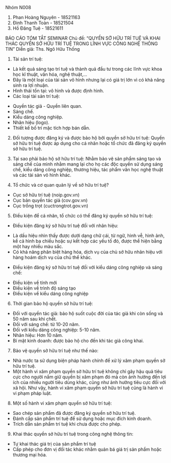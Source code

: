 Nhóm N008
1. Phan Hoàng Nguyên - 18521163
2. Đinh Thanh Toàn - 18521504
3. Hồ Đăng Tuệ - 18521611


BÁO CÁO TÓM TẮT SEMINAR 
Chủ đề: “QUYỀN SỞ HỮU TRÍ TUỆ VÀ KHAI THÁC QUYỀN SỞ HỮU TRÍ TUỆ TRONG LĨNH VỰC CÔNG NGHỆ THÔNG TIN”
Diễn giả: Ths. Ngô Hữu Thống

1.	Tài sản trí tuệ:  
-	Là kết quả sáng tạo trí tuệ và thành quả đầu tư trong các lĩnh vực khoa học kĩ thuật, văn hóa, nghệ thuật,… 
-	Đây là một loại của tài sản vô hình nhưng lại có giá trị lớn vì có khả năng sinh ra lợi nhuận. 
-	Hình thái tồn tại: vô hình và được định hình.
-	Các loại tài sản trí tuệ:
+ Quyền tác giả - Quyền liên quan.
+ Sáng chế.
+ Kiểu dáng công nghiệp.
+ Nhãn hiệu (logo).
+ Thiết kế bố trí mặc tích hợp bán dẫn.

2.	Đối tượng được đăng ký và được bảo hộ bởi quyền sở hữu trí tuệ:
Quyền sở hữu trí tuệ được áp dụng cho cá nhân hoặc tổ chức đã đăng ký quyền sở hữu trí tuệ.

3.	Tại sao phải bảo hộ sở hữu trí tuệ:
Nhằm bảo vệ sản phẩm sáng tạo và sáng chế của mình nhằm mang lại cho họ các độc quyền sử dụng sáng chế, kiểu dáng công nghiệp, thương hiệu, tác phẩm văn học nghệ thuật và các tài sản vô hình khác.

4.	Tổ chức và cơ quan quản lý về sở hữu trí tuệ?
-	Cục sở hữu trí tuệ (noip.gov.vn)
-	Cục bản quyền tác giả (cov.gov.vn)
-	Cục trồng trọt (cuctrongtrot.gov.vn)
5.	Điều kiện để cá nhân, tổ chức có thể đăng ký quyền sở hữu trí tuệ: 
-	Điều kiện đăng ký sở hữu trí tuệ đối với nhãn hiệu:
+ Là dấu hiệu nhìn thấy được dưới dạng chữ cái, từ ngữ, hình vễ, hình ảnh, kể cả hình ba chiều hoặc sự kết hợp các yếu tố đó, được thể hiện bằng một hay nhiều màu sắc.
+ Có khả năng phân biệt hàng hóa, dịch vụ của chủ sở hữu nhãn hiệu với hàng hoám dịch vụ của chủ thể khác.

-	Điều kiện đăng ký sở hữu trí tuệ đối với kiểu dáng công nghiệp và sáng chế:
+ Điều kiện về tính mới
+ Điều kiện về trình độ sáng tạo
+ Điều kiện về kiểu dáng công nghiệp

6.	Thời gian bảo hộ quyền sở hữu trí tuệ:
-	Đối với quyền tác giả: bảo hộ suốt cuộc đời của tác giả khi còn sống và 50 năm sau khi chết.
-	Đối với sáng chế: từ 10-20 năm.
-	Đối với kiểu dáng công nghiệp: 5-10 năm.
-	Nhãn hiệu: Hơn 10 năm.
-	Bí mật kinh doanh: được bảo hộ cho đến khi tác giả công khai.

7.	Bảo vệ quyền sở hữu trí tuệ như thế nào:
-	Nhà nước ta sử dụng biện pháp hành chính để xử lý xâm phạm quyền sở hữu trí tuệ.
-	 Một hành vi xâm phạm quyền sở hữu trí tuệ không chỉ gây hậu quả tiêu cực cho người nắm giữ quyền bị xâm phạm đó mà còn ảnh hưởng đến lợi ích của nhiều người tiêu dùng khác, cũng như ảnh hưởng tiêu cực đối với xã hội. Như vậy, hành vi xâm phạm quyền sở hữu trí tuệ cũng là hành vi vi phạm pháp luật.
 
8.	Một số hành vi xâm phạm quyền sở hữu trí tuệ:
-	Sao chép sản phẩm đã được đăng ký quyền sở hữu trí tuệ.
-	Đánh cắp sản phẩm trí tuệ để sử dụng hoặc mục đích kinh doanh.
-	Trích dẫn sản phẩm trí tuệ khi chưa được cho phép.

9.	Khai thác quyền sở hữu trí tuệ trong công nghệ thông tin:
-	Tự khai thác giá trị của sản phẩm trí tuệ
-	Cấp phép cho đơn vị đối tác khác nhằm quản bá giá trị sản phẩm hoặc thương mại hóa.
